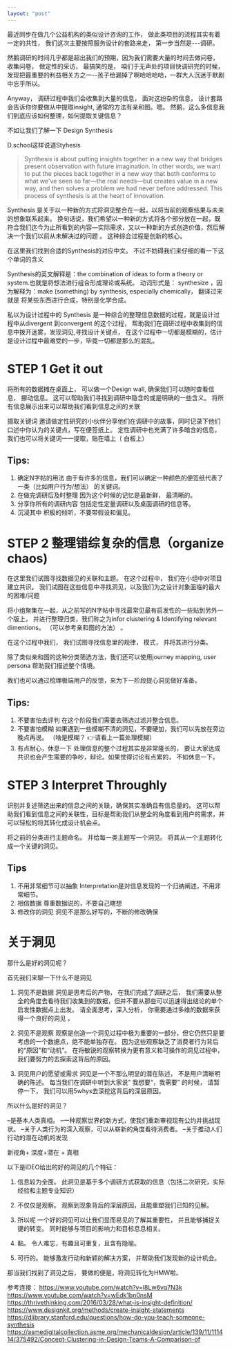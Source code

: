 ```yaml
---
layout: "post"
---
```


最近同步在做几个公益机构的类似设计咨询的工作， 做此类项目的流程其实有着一定的共性， 我们这次主要按照服务设计的套路来走， 第一步当然是---调研。 

然鹅调研的时间几乎都是超出我们的预期，因为我们需要大量的时间去做问卷， 收集问卷， 做定性的采访， 最搞笑的是， 咱们于无声处的项目快调研完的时候，发现把最重要的利益相关方之一--孩子给漏掉了啊哈哈哈哈，一群大人沉迷于默剧中忘乎所以。 

Anyway， 调研过程中我们会收集到大量的信息， 面对这纷杂的信息， 设计套路会告诉你你要做从中提取insight, 通常的方法有亲和图。嗯。 然鹅，这么多信息我们到底应该如何整理，如何提取关键信息？ 

不如让我们了解一下 Design Synthesis

D.school这样说道Styhesis 

> Synthesis is about putting insights together in a new way that bridges present observation with future imagination. In other words, we want to put the pieces back together in a new way that both conforms to what we've seen so far—the real needs—but creates value in a new way, and then solves a problem we had never before addressed. This process of synthesis is at the heart of innovation.

Synthesis 是关于以一种新的方式将洞见整合在一起，以将当前的观察结果与未来的想象联系起来。 换句话说，我们希望以一种新的方式将各个部分放在一起，既符合我们迄今为止所看到的内容—实际需求，又以一种新的方式创造价值，然后解决一个我们以前从未解决过的问题 。 这种综合过程是创新的核心。

在这里我们找到合适的Synthesis的对应中文。 不过不妨碍我们来仔细的看一下这个单词的含义

Synthesis的英文解释是：the combination of ideas to form a theory or system.也就是将想法进行组合形成理论或系统。 
动词形式是： synthesize  ，因为解释为：make (something) by synthesis, especially chemically， 翻译过来就是 将某些东西进行合成，特别是化学合成。 

私以为设计过程中的 Synthesis 是一种综合的整理信息数据的过程，就是设计过程中从divergent 到convergent 的这个过程， 帮助我们在调研过程中收集到的信息中拨开迷雾，发现洞见,寻找设计关键点， 在这个过程中一切都是模糊的，估计是设计过程中最难受的一步，毕竟一切都是那么的混乱。 


# STEP 1 Get it out 
将所有的数据摊在桌面上， 可以做一个Design wall, 确保我们可以随时查看信息， 挪动信息。 这可以帮助我们寻找到调研中隐含的或是明确的一些含义。 
将所有信息展示出来可以帮助我们看到信息之间的关联

摄取关键词
邀请做定性研究的小伙伴分享他们在调研中的故事，同时记录下他们口述中你认为的关键点，写在便签纸上。 
定性调研中也充满了许多暗含的信息，我们也可以将关键词一一提取，贴在墙上（ 白板上）

## Tips: 
1. 确定N字帖的用法
由于有许多的信息，我们可以确定一种颜色的便签纸代表了一类（比如用户行为/想法） 的关键词。 
2. 在做完调研后及时整理
因为这个时候的记忆是最新鲜， 最清晰的。 
3. 分享你所有的调研内容
包括定性定量调研以及桌面调研的信息等。 
4. 沉浸其中 
积极的倾听，不要带假设和偏见。 


# STEP 2 整理错综复杂的信息（organize chaos)
在这里我们试图寻找数据见的关联和主题。 
在这个过程中， 我们在小组中对项目建立共识。 
我们试图在这些信息中寻找洞见，以及我们为之设计对象面临的最大的困难/问题

将小组聚集在一起，从之前写的N字帖中寻找最常见最有启发性的一些贴到另外一个版上， 并进行整理归类，我们称之为infor clustering & Identifying relevant dimentions。 （可以参考亲和图的方法） 。 

在这个过程中我们， 我们试图寻找信息里的规律， 模式， 并将其进行分类。 

除了类似亲和图的这种分类筛选方法，我们还可以使用journey mapping, user persona 帮助我们描述整个情境。 

我们也可以通过梳理极端用户的反馈，来为下一阶段提心洞见做好准备。 



## Tips:
1. 不要害怕去评判
在这个阶段我们需要去筛选过滤并整合信息。 
2. 不要害怕模糊
如果遇到一些模糊不清的洞见，不要硬加，我们可以先放在旁边晚点再说。 （啥是模糊？ 👉请看上一篇处理模糊）
3. 有点耐心，休息一下
处理信息的整个过程其实是非常隆长的， 要让大家达成共识也会产生需要的争吵，辩论。如果觉得讨论有点累的， 不如休息一下。 

# STEP 3 Interpret Throughly 
识别并复述筛选出来的信息之间的关联，确保其实准确且有信息量的。 
这可以帮助我们看到信息之间的关联性，目标是帮助我们从整全的角度看到用户的需求，并可以轻松的将其转化成设计机会点。 

将之前的分类进行主题命名。 并给每一类主题写一个洞见。 将其从一个主题转化成一个关键的洞见。 

## Tips
1. 不用非常细节可以抽象
Interpretation是对信息发现的一个归纳阐述，不用非常细节。 
2. 相信数据
尊重数据说的，不要自己瞎想
3. 修改你的洞见
洞见不是那么好写的，不断的修改确保


# 关于洞见
那什么是好的洞见呢？ 

首先我们来聊一下什么不是洞见

1. 洞见不是数据
洞见是思考后的产物， 在我们完成了调研之后， 我们需要从整全的角度去看待我们收集到的数据，但并不要从那些可以迅速得出结论的单个启发性数据点上出发。 请全面思考，深入分析， 你需要通过多维的数据来获得一个良好的洞见 。

2. 洞见不是观察
观察是创造一个洞见过程中极为重要的一部分，但它仍然只是要考虑的一个数据点，绝不能单独存在。 因为这些观察缺乏了消费者行为背后的“原因”和“动机”。 在将敏锐的观察转换为更有意义和可操作的洞见过程中，我们要努力的去探索这背后的原因。 

3. 洞见用户的愿望或需求
洞见是一个不那么明显的潜在陈述， 不是用户清晰明确的陈述。 每当我们在调研中听到大家说” 我想要“，我需要” 的时候， 请暂停一下， 我们可以用5whys去深挖这背后的深层原因。 

所以什么是好的洞见？ 

–是基本人类真相。
–一种观察世界的新方式，使我们重新审视现有公约并挑战现状。
–关于人类行为的深入观察，可以从崭新的角度看待消费者。
–关于推动人们行动的潜在动机的发现

新视角+ 深度+潜在 + 真相

以下是IDEO给出的好的洞见的几个特征： 

1. 信息较为全面。
此洞见是基于多个调研方式获取的信息（包括二次研究，实际经验和主题专业知识）

2. 不仅仅是观察。
观察到现象背后的深层原因，且能重塑我们已知的见解。 

3. 所以呢
一个好的洞见可以让我们显而易见的了解其重要性， 并且能够捕捉关键的转变。 同时能够与项目的影响力和目标息息相关。

4. 黏。
令人难忘，有趣且可重复，且含有隐喻。

5. 可行的。
能够激发行动和新颖的解决方案， 并帮助我们发现新的设计机会。 

那当我们找到了洞见之后， 要做的便是，将洞见转化为HMW啦。


参考连接： 
https://www.youtube.com/watch?v=l8Lw6vq7N3k
https://www.youtube.com/watch?v=wEdk1bn0nsM
https://thrivethinking.com/2016/03/28/what-is-insight-definition/
https://www.designkit.org/methods/create-insight-statements
https://dlibrary.stanford.edu/questions/how-do-you-teach-someone-synthesis
https://asmedigitalcollection.asme.org/mechanicaldesign/article/139/11/111414/375492/Concept-Clustering-in-Design-Teams-A-Comparison-of

